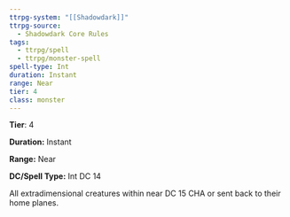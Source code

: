 ```yaml
---
ttrpg-system: "[[Shadowdark]]"
ttrpg-source:
  - Shadowdark Core Rules
tags:
  - ttrpg/spell
  - ttrpg/monster-spell
spell-type: Int
duration: Instant
range: Near
tier: 4
class: monster
---
```

**Tier**: 4

**Duration:** Instant

**Range:** Near

**DC/Spell Type:** Int DC 14

All extradimensional creatures within near DC 15 CHA or sent back to their home planes.
